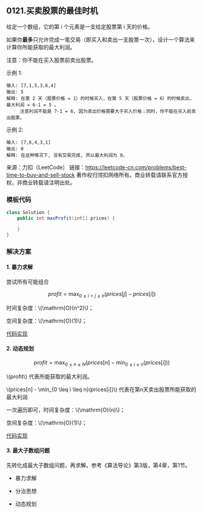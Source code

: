 <script src="https://cdn.bootcss.com/mathjax/2.7.7/MathJax.js?config=TeX-AMS-MML_HTMLorMML"></script>

## 0121.买卖股票的最佳时机

给定一个数组，它的第 i 个元素是一支给定股票第 i 天的价格。

如果你**最多**只允许完成一笔交易（即买入和卖出一支股票一次），设计一个算法来计算你所能获取的最大利润。

注意：你不能在买入股票前卖出股票。

 

示例 1:

```
输入: [7,1,5,3,6,4]
输出: 5
解释: 在第 2 天（股票价格 = 1）的时候买入，在第 5 天（股票价格 = 6）的时候卖出，最大利润 = 6-1 = 5 。
     注意利润不能是 7-1 = 6, 因为卖出价格需要大于买入价格；同时，你不能在买入前卖出股票。
```

示例 2:

```
输入: [7,6,4,3,1]
输出: 0
解释: 在这种情况下, 没有交易完成, 所以最大利润为 0。
```

来源：力扣（LeetCode）
链接：https://leetcode-cn.com/problems/best-time-to-buy-and-sell-stock
著作权归领扣网络所有。商业转载请联系官方授权，非商业转载请注明出处。


### 模板代码

``` java
class Solution {
    public int maxProfit(int[] prices) {

    }
}
```

### 解决方案

#### 1. 暴力求解

尝试所有可能组合

$$profit = \max_{0 \leq i \lt j \leq n}(prices[j]-prices[i])$$

时间复杂度：\\(\mathrm{O}(n^2)\\)；

空间复杂度：\\(\mathrm{O}(1)\\)；

[代码实现](qu0121/solu1/Solution.java)


#### 2. 动态规划

$$profit = \max_{0 \leq n \leq N}(prices[n] - \min_{0 \leq i \leq n}(prices[i]))$$

\\(profit\\) 代表所能获取的最大利润。

\\(prices[n] - \min_{0 \leq i \leq n}(prices[i])\\) 代表在第n天卖出股票所能获取的最大利润


一次遍历即可，时间复杂度：\\(\mathrm{O}(n)\\)；

空间复杂度：\\(\mathrm{O}(1)\\)；

[代码实现](qu0121/solu2/Solution.java)



#### 3. 最大子数组问题

先转化成最大子数组问题，再求解。参考《算法导论》第3版，第4章，第1节。

* 暴力求解

* 分治思想

* 动态规划



